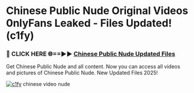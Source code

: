 # Chinese Public Nude Original Videos 0nlyFans Leaked - Files Updated! (c1fy)

<h3>🔴 CLICK HERE 🌐==►► <a href="https://tinyurl.com/yc6ubb5a" rel="nofollow">Chinese Public Nude Updated Files</a></h3>

Get Chinese Public Nude and all content. Now you can access all videos and pictures of Chinese Public Nude. New Updated Files 2025!

[![c1fy](https://i.imgur.com/7eu0CRL.gif)](https://tinyurl.com/yc6ubb5a)
chinese video nude